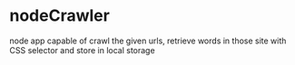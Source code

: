 # nodeCrawler
node app capable of crawl the given urls, retrieve words in those site with CSS selector and store in local storage
